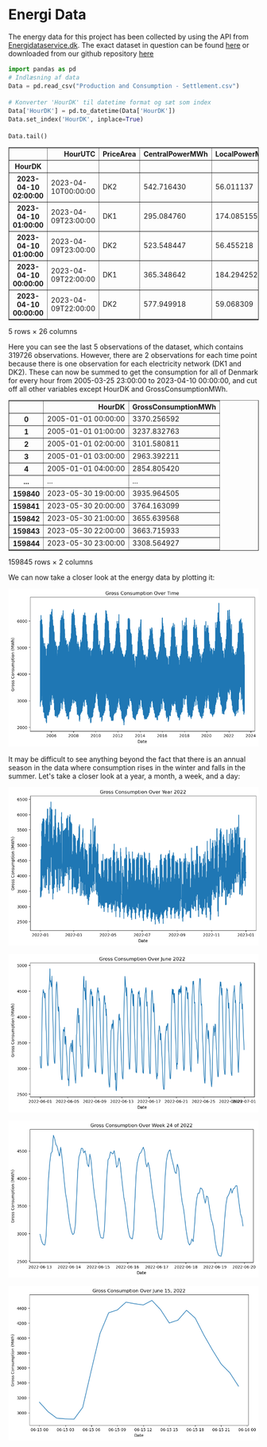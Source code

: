 # Energi Data

The energy data for this project has been collected by using the API from [Energidataservice.dk](https://www.energidataservice.dk/). The exact dataset in question can be found [here](https://www.energidataservice.dk/tso-electricity/ProductionConsumptionSettlement) or downloaded from our github repository [here](https://github.com/madsh0402/Forecasting-energy-consumption-in-Denmark/tree/master/Data/Energy)


```python
import pandas as pd
# Indlæsning af data
Data = pd.read_csv("Production and Consumption - Settlement.csv")

# Konverter 'HourDK' til datetime format og sæt som index
Data['HourDK'] = pd.to_datetime(Data['HourDK'])
Data.set_index('HourDK', inplace=True)

Data.tail()
```
<div>
<table border="1" class="dataframe">
  <thead>
    <tr style="text-align: right;">
      <th></th>
      <th>HourUTC</th>
      <th>PriceArea</th>
      <th>CentralPowerMWh</th>
      <th>LocalPowerMWh</th>
      <th>CommercialPowerMWh</th>
      <th>LocalPowerSelfConMWh</th>
      <th>OffshoreWindLt100MW_MWh</th>
      <th>OffshoreWindGe100MW_MWh</th>
      <th>OnshoreWindLt50kW_MWh</th>
      <th>OnshoreWindGe50kW_MWh</th>
      <th>...</th>
      <th>ExchangeNO_MWh</th>
      <th>ExchangeSE_MWh</th>
      <th>ExchangeGE_MWh</th>
      <th>ExchangeNL_MWh</th>
      <th>ExchangeGreatBelt_MWh</th>
      <th>GrossConsumptionMWh</th>
      <th>GridLossTransmissionMWh</th>
      <th>GridLossInterconnectorsMWh</th>
      <th>GridLossDistributionMWh</th>
      <th>PowerToHeatMWh</th>
    </tr>
    <tr>
      <th>HourDK</th>
      <th></th>
      <th></th>
      <th></th>
      <th></th>
      <th></th>
      <th></th>
      <th></th>
      <th></th>
      <th></th>
      <th></th>
      <th></th>
      <th></th>
      <th></th>
      <th></th>
      <th></th>
      <th></th>
      <th></th>
      <th></th>
      <th></th>
      <th></th>
      <th></th>
    </tr>
  </thead>
  <tbody>
    <tr>
      <th>2023-04-10 02:00:00</th>
      <td>2023-04-10T00:00:00</td>
      <td>DK2</td>
      <td>542.716430</td>
      <td>56.011137</td>
      <td>195.179447</td>
      <td>4.254726</td>
      <td>4.103300</td>
      <td>125.771092</td>
      <td>0.091373</td>
      <td>122.521582</td>
      <td>...</td>
      <td>NaN</td>
      <td>1218.86</td>
      <td>-923.75</td>
      <td>NaN</td>
      <td>-199.1</td>
      <td>1148.563281</td>
      <td>28.741000</td>
      <td>13.879016</td>
      <td>55.044378</td>
      <td>7.319560</td>
    </tr>
    <tr>
      <th>2023-04-10 01:00:00</th>
      <td>2023-04-09T23:00:00</td>
      <td>DK1</td>
      <td>295.084760</td>
      <td>174.085155</td>
      <td>67.325744</td>
      <td>11.743112</td>
      <td>110.835594</td>
      <td>607.133481</td>
      <td>3.237114</td>
      <td>855.111878</td>
      <td>...</td>
      <td>828.20</td>
      <td>718.94</td>
      <td>-1641.44</td>
      <td>-464.64</td>
      <td>158.6</td>
      <td>1726.785529</td>
      <td>66.019140</td>
      <td>28.708100</td>
      <td>73.265991</td>
      <td>9.637616</td>
    </tr>
    <tr>
      <th>2023-04-10 01:00:00</th>
      <td>2023-04-09T23:00:00</td>
      <td>DK2</td>
      <td>523.548447</td>
      <td>56.455218</td>
      <td>192.695424</td>
      <td>4.105949</td>
      <td>5.253700</td>
      <td>126.193216</td>
      <td>0.078260</td>
      <td>121.382998</td>
      <td>...</td>
      <td>NaN</td>
      <td>1252.83</td>
      <td>-945.39</td>
      <td>NaN</td>
      <td>-160.8</td>
      <td>1179.818996</td>
      <td>29.380099</td>
      <td>13.627976</td>
      <td>55.872573</td>
      <td>6.537930</td>
    </tr>
    <tr>
      <th>2023-04-10 00:00:00</th>
      <td>2023-04-09T22:00:00</td>
      <td>DK1</td>
      <td>365.348642</td>
      <td>184.294252</td>
      <td>67.073400</td>
      <td>12.139897</td>
      <td>108.930271</td>
      <td>580.453773</td>
      <td>2.587651</td>
      <td>872.101825</td>
      <td>...</td>
      <td>1313.43</td>
      <td>682.06</td>
      <td>-2128.03</td>
      <td>-450.36</td>
      <td>150.0</td>
      <td>1762.614751</td>
      <td>77.556467</td>
      <td>26.627500</td>
      <td>74.698764</td>
      <td>9.421748</td>
    </tr>
    <tr>
      <th>2023-04-10 00:00:00</th>
      <td>2023-04-09T22:00:00</td>
      <td>DK2</td>
      <td>577.949918</td>
      <td>59.068309</td>
      <td>193.441627</td>
      <td>4.415682</td>
      <td>5.439600</td>
      <td>114.727084</td>
      <td>0.072489</td>
      <td>116.494591</td>
      <td>...</td>
      <td>NaN</td>
      <td>1221.67</td>
      <td>-945.16</td>
      <td>NaN</td>
      <td>-152.3</td>
      <td>1200.284632</td>
      <td>29.300249</td>
      <td>13.956008</td>
      <td>56.731284</td>
      <td>2.712530</td>
    </tr>
  </tbody>
</table>
<p>5 rows × 26 columns</p>
</div>



Here you can see the last 5 observations of the dataset, which contains 319726 observations. However, there are 2 observations for each time point because there is one observation for each electricity network (DK1 and DK2). These can now be summed to get the consumption for all of Denmark for every hour from 2005-03-25 23:00:00 to 2023-04-10 00:00:00, and cut off all other variables except HourDK and GrossConsumptionMWh.

<div>
<table border="1" class="dataframe">
  <thead>
    <tr style="text-align: right;">
      <th></th>
      <th>HourDK</th>
      <th>GrossConsumptionMWh</th>
    </tr>
  </thead>
  <tbody>
    <tr>
      <th>0</th>
      <td>2005-01-01 00:00:00</td>
      <td>3370.256592</td>
    </tr>
    <tr>
      <th>1</th>
      <td>2005-01-01 01:00:00</td>
      <td>3237.832763</td>
    </tr>
    <tr>
      <th>2</th>
      <td>2005-01-01 02:00:00</td>
      <td>3101.580811</td>
    </tr>
    <tr>
      <th>3</th>
      <td>2005-01-01 03:00:00</td>
      <td>2963.392211</td>
    </tr>
    <tr>
      <th>4</th>
      <td>2005-01-01 04:00:00</td>
      <td>2854.805420</td>
    </tr>
    <tr>
      <th>...</th>
      <td>...</td>
      <td>...</td>
    </tr>
    <tr>
      <th>159840</th>
      <td>2023-05-30 19:00:00</td>
      <td>3935.964505</td>
    </tr>
    <tr>
      <th>159841</th>
      <td>2023-05-30 20:00:00</td>
      <td>3764.163099</td>
    </tr>
    <tr>
      <th>159842</th>
      <td>2023-05-30 21:00:00</td>
      <td>3655.639568</td>
    </tr>
    <tr>
      <th>159843</th>
      <td>2023-05-30 22:00:00</td>
      <td>3663.715933</td>
    </tr>
    <tr>
      <th>159844</th>
      <td>2023-05-30 23:00:00</td>
      <td>3308.564927</td>
    </tr>
  </tbody>
</table>
<p>159845 rows × 2 columns</p>
</div>

We can now take a closer look at the energy data by plotting it:

![png](output_6_0.png)
    
It may be difficult to see anything beyond the fact that there is an annual season in the data where consumption rises in the winter and falls in the summer. Let's take a closer look at a year, a month, a week, and a day:

![png](output_8_0.png)
        
![png](output_8_1.png)

![png](output_8_3.png)
        
![png](output_8_4.png)
    

